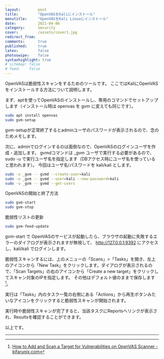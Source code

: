 ```yaml
---
layout:        post
title:         "OpenVASをKaliにインストール"
menutitle:     "OpenVASをKali Linuxにインストール"
date:          2021-04-06
category:      Security
cover:         /assets/cover1.jpg
redirect_from:
comments:      true
published:     true
latex:         false
photoswipe:    false
syntaxhighlight: true
# sitemap: false
# feed:    false
---
```


OpenVASは脆弱性スキャンをするためのツールです。
ここではKaliにOpenVASをインストールする方法について説明します。

まず、aptを使ってOpenVASのインストールし、専用のコマンドでセットアップします（インストール時は openvas を gvm に変えても同じです）。
```bash
sudo apt install openvas
sudo gvm-setup
```

gvm-setupが正常終了するとadminユーザのパスワードが表示されるので、念のためメモします。

次に、adminでログインするのは面倒なので、OpenVASのログインユーザを作成・追加します。
gvmdコマンドは _gvm ユーザで実行する必要があるので、sudo -u で実行ユーザ名を指定します（DBアクセス時にユーザ名を使っていると思われます）。
今回はユーザ名/パスワードを kali/kali とします。
```bash
sudo -u _gvm -- gvmd --create-user=kali
sudo -u _gvm -- gvmd --user=kali --new-password=kali
sudo -u _gvm -- gvmd --get-users
```

OpenVASの開始と終了方法
```bash
sudo gvm-start
sudo gvm-stop
```

脆弱性リストの更新
```bash
sudo gvm-feed-update
```

gvm-start で OpenVASのサービスが起動したら、ブラウザの起動に失敗するエラーのダイアログが表示されますが無視して、
http://127.0.0.1:9392 にアクセスし、kali/kali でログインします。

脆弱性スキャンするには、上のメニューの「Scans」>「Tasks」を開き、左上のアイコンから「New Task」をクリックします。ダイアログが表示されるので、「Scan Targets」の右のアイコンから「Create a new target」をクリックしてスキャン対象のIPを指定します。
その他はデフォルト値のままで保存します [^1]。

[^1]: [How to Add and Scan a Target for Vulnerabilities on OpenVAS Scanner - kifarunix.com](https://kifarunix.com/how-to-add-and-scan-a-target-for-vulnerabilities-on-openvas/)

実行は「Tasks」内のタスク一覧の右側にある「Actions」から再生ボタンみたいなアイコンをクリックすると脆弱性スキャンが開始されます。

実行時や脆弱性スキャンが完了すると、当該タスクにReportsへリンクが表示され、Resultsを確認することができます。

以上です。

---
